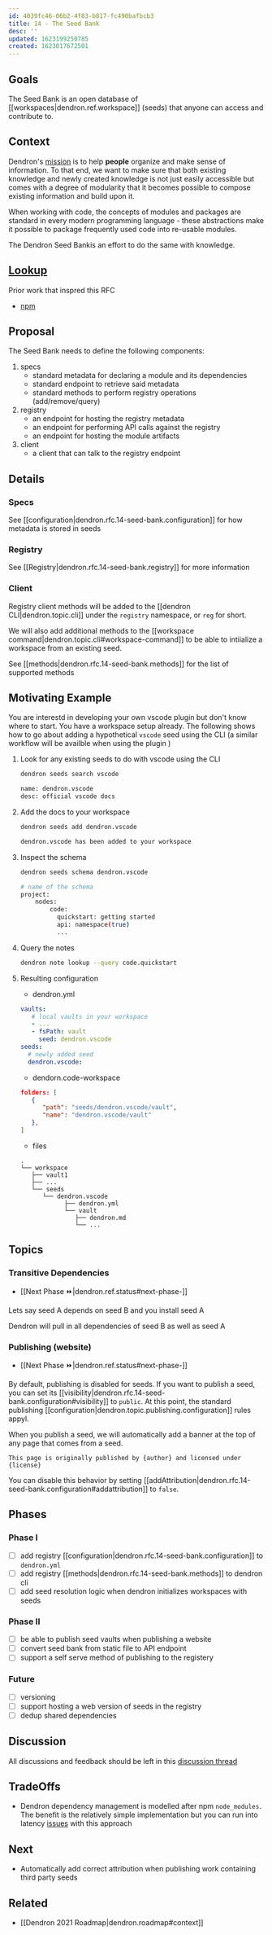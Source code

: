 ```yaml
---
id: 4039fc46-06b2-4f83-b817-fc490bafbcb3
title: 14 - The Seed Bank 
desc: ''
updated: 1623199250785
created: 1623017672501
---
```

## Goals

The Seed Bank is an open database of [[workspaces|dendron.ref.workspace]] (seeds) that anyone can access and contribute to. 

## Context

Dendron's [mission](https://handbook.dendron.so/notes/8989a93d-8dde-4a51-bb8d-2aad761c93a1.html) is to help **people** organize and make sense of information. To that end, we want to make sure that both existing knowledge and newly created knowledge is not just easily accessible but comes with a degree of modularity that it becomes possible to compose existing information and build upon it. 

When working with code, the concepts of modules and packages are standard in every modern programming language - these abstractions make it possible to package frequently used code into re-usable modules. 

The Dendron Seed Bankis an effort to do the same with knowledge.

## [Lookup](https://handbook.dendron.so/notes/b89ba854-72fb-4ebc-a8a0-55960b89e9dc.html#lookup)

Prior work that inspred this RFC

- [npm](https://docs.npmjs.com/about-npm)

## Proposal

The Seed Bank needs to define the following components:

1. specs
   - standard metadata for declaring a module and its dependencies
   - standard endpoint to retrieve said metadata
   - standard methods to perform registry operations (add/remove/query)
2. registry
   - an endpoint for hosting the registry metadata
   - an endpoint for performing API calls against the registry
   - an endpoint for hosting the module artifacts
3. client
   - a client that can talk to the registry endpoint

## Details

### Specs

See [[configuration|dendron.rfc.14-seed-bank.configuration]] for how metadata is stored in seeds

### Registry

See [[Registry|dendron.rfc.14-seed-bank.registry]] for more information

### Client

Registry client methods will be added to the [[dendron CLI|dendron.topic.cli]] under the `registry` namespace, or `reg` for short. 

We will also add additional methods to the [[workspace command|dendron.topic.cli#workspace-command]] to be able to intiialize a workspace from an existing seed.

See [[methods|dendron.rfc.14-seed-bank.methods]] for the list of supported methods

## Motivating Example

You are interestd in developing your own vscode plugin but don't know where to start. You have a workspace setup already. The following shows how to go about adding a hypothetical `vscode` seed using the CLI (a similar workflow will be availble when using the plugin )

1. Look for any existing seeds to do with vscode using the CLI

   ```sh
   dendron seeds search vscode

   name: dendron.vscode
   desc: official vscode docs
   ```
2. Add the docs to your workspace

   ```sh
   dendron seeds add dendron.vscode

   dendron.vscode has been added to your workspace
   ```
3. Inspect the schema

   ```sh
   dendron seeds schema dendron.vscode

   # name of the schema 
   project:
       nodes:
           code: 
             quickstart: getting started
             api: namespace(true)
             ...
   ```
4. Query the notes
   ```sh
   dendron note lookup --query code.quickstart
   ```
5. Resulting configuration
   - dendron.yml
   ```yml
   vaults:
      # local vaults in your workspace
      - ...
      - fsPath: vault
        seed: dendron.vscode
   seeds:
     # newly added seed
     dendron.vscode:
   ```
   - dendorn.code-workspace
   ```json
   folders: [
      {
         "path": "seeds/dendron.vscode/vault",
         "name": "dendron.vscode/vault"
      },
   ]
   ```
   - files
   ```
   .
   └── workspace
      ├── vault1
      ├── ...
      └── seeds
         └── dendron.vscode
               ├── dendron.yml
               └── vault
                  ├── dendron.md
                  └── ...
   
   ```

## Topics

### Transitive Dependencies

- [[Next Phase ⏩|dendron.ref.status#next-phase-]]

Lets say seed A depends on seed B and you install seed A

Dendron will pull in all dependencies of seed B as well as seed A

### Publishing (website)

- [[Next Phase ⏩|dendron.ref.status#next-phase-]]

By default, publishing is disabled for seeds. If you want to publish a seed, you can set its [[visibility|dendron.rfc.14-seed-bank.configuration#visibility]] to `public`. At this point, the standard publishing [[configuration|dendron.topic.publishing.configuration]] rules appyl.

When you publish a seed, we will automatically add a banner at the top of any page that comes from a seed.

```
This page is originally published by {author} and licensed under {license}
```

You can disable this behavior by setting [[addAttribution|dendron.rfc.14-seed-bank.configuration#addattribution]] to `false`.

## Phases

### Phase I

- [ ] add registry [[configuration|dendron.rfc.14-seed-bank.configuration]] to `dendron.yml`
- [ ] add registry [[methods|dendron.rfc.14-seed-bank.methods]] to dendron cli
- [ ] add seed resolution logic when dendron initializes workspaces with seeds

### Phase II

- [ ] be able to publish seed vaults when publishing a website
- [ ] convert seed bank from static file to API endpoint
- [ ] support a self serve method of publishing to the registery

### Future

- [ ] versioning
- [ ] support hosting a web version of seeds in the registry
- [ ] dedup shared dependencies

## Discussion

All discussions and feedback should be left in this [discussion thread](https://wiki.dendron.so/notes/4039fc46-06b2-4f83-b817-fc490bafbcb3.html)

## TradeOffs

- Dendron dependency management is modelled after npm `node_modules`. The benefit is the relatively simple implementation but you can run into latency [issues](https://next.yarnpkg.com/features/pnp) with this approach

## Next

- Automatically add correct attribution when publishing work containing third party seeds

## Related

- [[Dendron 2021 Roadmap|dendron.roadmap#context]]

